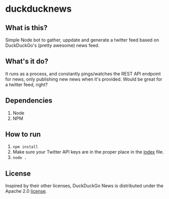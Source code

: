 # duckducknews

## What is this?
Simple Node bot to gather, uppdate and generate a twitter feed based on DuckDuckGo's (pretty awesome) news feed.

## What's it do?
It runs as a process, and constantly pings/watches the REST API endpoint for news, only publishing new news when it's provided. Would be great for a twitter feed, right?

## Dependencies
1. Node
2. NPM

## How to run
1. `npm install`
2. Make sure your Twitter API keys are in the proper place in the [index](https://github.com/streetlight/duckduckgo-news/index.js) file.
2. `node .`

## License
Inspired by their other licenses, DuckDuckGo News is distributed under the Apache 2.0 [license](https://github.com/streetlight/duckduckgo-news/LICENSE).
